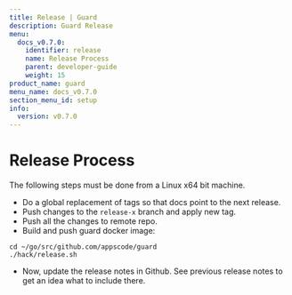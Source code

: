 ```yaml
---
title: Release | Guard
description: Guard Release
menu:
  docs_v0.7.0:
    identifier: release
    name: Release Process
    parent: developer-guide
    weight: 15
product_name: guard
menu_name: docs_v0.7.0
section_menu_id: setup
info:
  version: v0.7.0
---
```


# Release Process

The following steps must be done from a Linux x64 bit machine.

- Do a global replacement of tags so that docs point to the next release.
- Push changes to the `release-x` branch and apply new tag.
- Push all the changes to remote repo.
- Build and push guard docker image:

```console
cd ~/go/src/github.com/appscode/guard
./hack/release.sh
```

- Now, update the release notes in Github. See previous release notes to get an idea what to include there.
